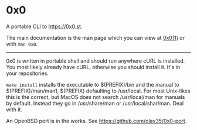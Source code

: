 # 0x0
A portable CLI to https://0x0.st.

The main documentation is the man page which you can view at [0x0(1)](https://github.com/olav35/0x0/raw/master/doc/0x0.1.pdf) or with `man 0x0`.

---

0x0 is written in portable shell and should run anywhere cURL is installed. You most likely already have cURL, otherwise you should install it. It's in your repositories.

`make install` installs the executable to $(PREFIX)/bin and the manual to $(PREFIX)/man/man1, $(PREFIX) defaulting to /usr/local. For most Unix-likes this is the correct, but MacOS does not search /usr/local/man for manuals by default. Instead they go in /usr/share/man or /usr/local/shar/man. Deal with it.

An OpenBSD port is in the works. See https://github.com/olav35/0x0-port.
